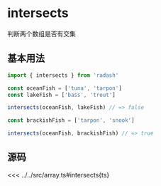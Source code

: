 # intersects

判断两个数组是否有交集

## 基本用法

```ts
import { intersects } from 'radash'

const oceanFish = ['tuna', 'tarpon']
const lakeFish = ['bass', 'trout']

intersects(oceanFish, lakeFish) // => false

const brackishFish = ['tarpon', 'snook']

intersects(oceanFish, brackishFish) // => true
```

## 源码

<<< ../../src/array.ts#intersects{ts}
